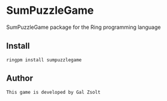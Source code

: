 # SumPuzzleGame

SumPuzzleGame package for the Ring programming language

## Install

	ringpm install sumpuzzlegame

## Author

	This game is developed by Gal Zsolt
